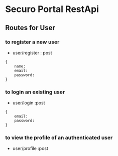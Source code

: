 # Securo Portal RestApi
## Routes for User
### to register a new user
- user/register : post
```
{
    name:
    email:
    password:
}
```

### to login an existing user
- user/login :post
```
{
    email:
    password:
}
```

### to view the profile of an authenticated user
- user/profile :post